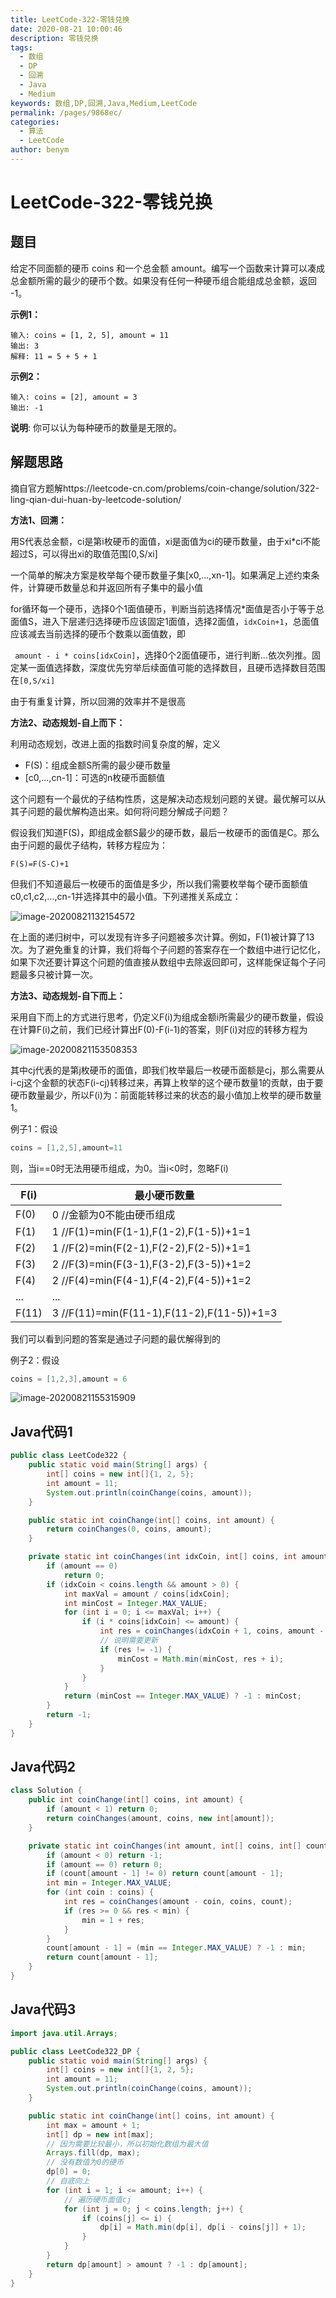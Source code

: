 ```yaml
---
title: LeetCode-322-零钱兑换
date: 2020-08-21 10:00:46
description: 零钱兑换
tags: 
  - 数组
  - DP
  - 回溯
  - Java
  - Medium
keywords: 数组,DP,回溯,Java,Medium,LeetCode
permalink: /pages/9868ec/
categories: 
  - 算法
  - LeetCode
author: benym
---
```


# LeetCode-322-零钱兑换

## 题目

给定不同面额的硬币 coins 和一个总金额 amount。编写一个函数来计算可以凑成总金额所需的最少的硬币个数。如果没有任何一种硬币组合能组成总金额，返回 -1。



**示例1：**

```
输入: coins = [1, 2, 5], amount = 11
输出: 3 
解释: 11 = 5 + 5 + 1
```

**示例2：**

```
输入: coins = [2], amount = 3
输出: -1
```

**说明**:
你可以认为每种硬币的数量是无限的。

## 解题思路

摘自官方题解https://leetcode-cn.com/problems/coin-change/solution/322-ling-qian-dui-huan-by-leetcode-solution/

**方法1、回溯：**

用S代表总金额，ci是第i枚硬币的面值，xi是面值为ci的硬币数量，由于xi*ci不能超过S，可以得出xi的取值范围[0,S/xi]

一个简单的解决方案是枚举每个硬币数量子集[x0,...,xn-1]。如果满足上述约束条件，计算硬币数量总和并返回所有子集中的最小值

for循环每一个硬币，选择0个1面值硬币，判断当前选择情况*面值是否小于等于总面值S，进入下层递归选择硬币应该固定1面值，选择2面值，`idxCoin+1`，总面值应该减去当前选择的硬币个数乘以面值数，即

` amount - i * coins[idxCoin]`，选择0个2面值硬币，进行判断...依次列推。固定某一面值选择数，深度优先穷举后续面值可能的选择数目，且硬币选择数目范围在`[0,S/xi]`

由于有重复计算，所以回溯的效率并不是很高

**方法2、动态规划-自上而下：**

利用动态规划，改进上面的指数时间复杂度的解，定义

- F(S)：组成金额S所需的最少硬币数量
- [c0,...,cn-1]：可选的n枚硬币面额值

这个问题有一个最优的子结构性质，这是解决动态规划问题的关键。最优解可以从其子问题的最优解构造出来。如何将问题分解成子问题？

假设我们知道F(S)，即组成金额S最少的硬币数，最后一枚硬币的面值是C。那么由于问题的最优子结构，转移方程应为：

`F(S)=F(S-C)+1`

但我们不知道最后一枚硬币的面值是多少，所以我们需要枚举每个硬币面额值c0,c1,c2,...,cn-1并选择其中的最小值。下列递推关系成立：

![image-20200821132154572](https://img.benym.cn/img/image-20200821132154572.png)

在上面的递归树中，可以发现有许多子问题被多次计算。例如，F(1)被计算了13次。为了避免重复的计算，我们将每个子问题的答案存在一个数组中进行记忆化，如果下次还要计算这个问题的值直接从数组中去除返回即可，这样能保证每个子问题最多只被计算一次。

**方法3、动态规划-自下而上：**

采用自下而上的方式进行思考，仍定义F(i)为组成金额i所需最少的硬币数量，假设在计算F(i)之前，我们已经计算出F(0)-F(i-1)的答案，则F(i)对应的转移方程为

![image-20200821153508353](https://img.benym.cn/img/image-20200821153508353.png)

其中cj代表的是第j枚硬币的面值，即我们枚举最后一枚硬币面额是cj，那么需要从i-cj这个金额的状态F(i-cj)转移过来，再算上枚举的这个硬币数量1的贡献，由于要硬币数量最少，所以F(i)为：前面能转移过来的状态的最小值加上枚举的硬币数量1。

例子1：假设

```java
coins = [1,2,5],amount=11
```

则，当i==0时无法用硬币组成，为0。当i<0时，忽略F(i)

| F(i)  | 最小硬币数量                               |
| ----- | ------------------------------------------ |
| F(0)  | 0 //金额为0不能由硬币组成                  |
| F(1)  | 1 //F(1)=min(F(1-1),F(1-2),F(1-5))+1=1     |
| F(2)  | 1 //F(2)=min(F(2-1),F(2-2),F(2-5))+1=1     |
| F(3)  | 2 //F(3)=min(F(3-1),F(3-2),F(3-5))+1=2     |
| F(4)  | 2 //F(4)=min(F(4-1),F(4-2),F(4-5))+1=2     |
| ...   | ...                                        |
| F(11) | 3 //F(11)=min(F(11-1),F(11-2),F(11-5))+1=3 |

我们可以看到问题的答案是通过子问题的最优解得到的

例子2：假设

```java
coins = [1,2,3],amount = 6
```

![image-20200821155315909](https://img.benym.cn/img/image-20200821155315909.png)

## Java代码1

```java
public class LeetCode322 {
    public static void main(String[] args) {
        int[] coins = new int[]{1, 2, 5};
        int amount = 11;
        System.out.println(coinChange(coins, amount));
    }

    public static int coinChange(int[] coins, int amount) {
        return coinChanges(0, coins, amount);
    }

    private static int coinChanges(int idxCoin, int[] coins, int amount) {
        if (amount == 0)
            return 0;
        if (idxCoin < coins.length && amount > 0) {
            int maxVal = amount / coins[idxCoin];
            int minCost = Integer.MAX_VALUE;
            for (int i = 0; i <= maxVal; i++) {
                if (i * coins[idxCoin] <= amount) {
                    int res = coinChanges(idxCoin + 1, coins, amount - i * coins[idxCoin]);
                    // 说明需要更新
                    if (res != -1) {
                        minCost = Math.min(minCost, res + i);
                    }
                }
            }
            return (minCost == Integer.MAX_VALUE) ? -1 : minCost;
        }
        return -1;
    }
}

```
## Java代码2

```java
class Solution {
    public int coinChange(int[] coins, int amount) {
        if (amount < 1) return 0;
        return coinChanges(amount, coins, new int[amount]);
    }

    private static int coinChanges(int amount, int[] coins, int[] count) {
        if (amount < 0) return -1;
        if (amount == 0) return 0;
        if (count[amount - 1] != 0) return count[amount - 1];
        int min = Integer.MAX_VALUE;
        for (int coin : coins) {
            int res = coinChanges(amount - coin, coins, count);
            if (res >= 0 && res < min) {
                min = 1 + res;
            }
        }
        count[amount - 1] = (min == Integer.MAX_VALUE) ? -1 : min;
        return count[amount - 1];
    }
}
```

## Java代码3

```java
import java.util.Arrays;

public class LeetCode322_DP {
    public static void main(String[] args) {
        int[] coins = new int[]{1, 2, 5};
        int amount = 11;
        System.out.println(coinChange(coins, amount));
    }

    public static int coinChange(int[] coins, int amount) {
        int max = amount + 1;
        int[] dp = new int[max];
        // 因为需要比较最小，所以初始化数组为最大值
        Arrays.fill(dp, max);
        // 没有数值为0的硬币
        dp[0] = 0;
        // 自底向上
        for (int i = 1; i <= amount; i++) {
            // 遍历硬币面值cj
            for (int j = 0; j < coins.length; j++) {
                if (coins[j] <= i) {
                    dp[i] = Math.min(dp[i], dp[i - coins[j]] + 1);
                }
            }
        }
        return dp[amount] > amount ? -1 : dp[amount];
    }
}
```

